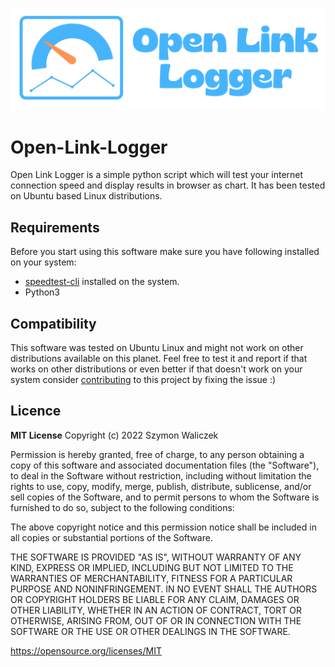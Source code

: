 ﻿![enter image description here](https://github.com/majster-pl/open-link-logger/raw/main/img/logo-with-title.png)

# Open-Link-Logger

Open Link Logger is a simple python script which will test your internet connection speed and display results in browser as chart. It has been tested on Ubuntu based Linux distributions.


## Requirements

Before you start using this software make sure you have following installed on your system:
 - [speedtest-cli](https://www.speedtest.net/apps/cli) installed on the system.
 - Python3

## Compatibility

This software was tested on Ubuntu Linux and might not work on other distributions available on this planet. Feel free to test it and report if that works on other distributions or even better if that doesn't work on your system consider [contributing](https://github.com/majster-pl/open-link-logger) to this project by fixing the issue :)

## Licence

**MIT License**
Copyright (c) 2022 Szymon Waliczek

Permission is hereby granted, free of charge, to any person obtaining a copy of this software and associated documentation files (the "Software"), to deal in the Software without restriction, including without limitation the rights to use, copy, modify, merge, publish, distribute, sublicense, and/or sell copies of the Software, and to permit persons to whom the Software is furnished to do so, subject to the following conditions:

The above copyright notice and this permission notice shall be included in all copies or substantial portions of the Software.

THE SOFTWARE IS PROVIDED "AS IS", WITHOUT WARRANTY OF ANY KIND, EXPRESS OR IMPLIED, INCLUDING BUT NOT LIMITED TO THE WARRANTIES OF MERCHANTABILITY, FITNESS FOR A PARTICULAR PURPOSE AND NONINFRINGEMENT. IN NO EVENT SHALL THE AUTHORS OR COPYRIGHT HOLDERS BE LIABLE FOR ANY CLAIM, DAMAGES OR OTHER LIABILITY, WHETHER IN AN ACTION OF CONTRACT, TORT OR OTHERWISE, ARISING FROM, OUT OF OR IN CONNECTION WITH THE SOFTWARE OR THE USE OR OTHER DEALINGS IN THE SOFTWARE.

https://opensource.org/licenses/MIT

